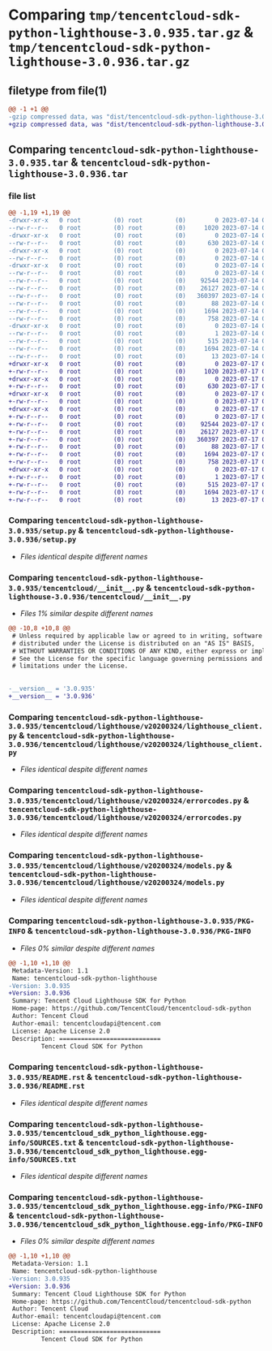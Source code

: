 # Comparing `tmp/tencentcloud-sdk-python-lighthouse-3.0.935.tar.gz` & `tmp/tencentcloud-sdk-python-lighthouse-3.0.936.tar.gz`

## filetype from file(1)

```diff
@@ -1 +1 @@
-gzip compressed data, was "dist/tencentcloud-sdk-python-lighthouse-3.0.935.tar", last modified: Fri Jul 14 00:33:31 2023, max compression
+gzip compressed data, was "dist/tencentcloud-sdk-python-lighthouse-3.0.936.tar", last modified: Mon Jul 17 00:30:12 2023, max compression
```

## Comparing `tencentcloud-sdk-python-lighthouse-3.0.935.tar` & `tencentcloud-sdk-python-lighthouse-3.0.936.tar`

### file list

```diff
@@ -1,19 +1,19 @@
-drwxr-xr-x   0 root         (0) root         (0)        0 2023-07-14 00:33:31.000000 tencentcloud-sdk-python-lighthouse-3.0.935/
--rw-r--r--   0 root         (0) root         (0)     1020 2023-07-14 00:33:31.000000 tencentcloud-sdk-python-lighthouse-3.0.935/setup.py
-drwxr-xr-x   0 root         (0) root         (0)        0 2023-07-14 00:33:31.000000 tencentcloud-sdk-python-lighthouse-3.0.935/tencentcloud/
--rw-r--r--   0 root         (0) root         (0)      630 2023-07-14 00:33:31.000000 tencentcloud-sdk-python-lighthouse-3.0.935/tencentcloud/__init__.py
-drwxr-xr-x   0 root         (0) root         (0)        0 2023-07-14 00:33:31.000000 tencentcloud-sdk-python-lighthouse-3.0.935/tencentcloud/lighthouse/
--rw-r--r--   0 root         (0) root         (0)        0 2023-07-14 00:33:31.000000 tencentcloud-sdk-python-lighthouse-3.0.935/tencentcloud/lighthouse/__init__.py
-drwxr-xr-x   0 root         (0) root         (0)        0 2023-07-14 00:33:31.000000 tencentcloud-sdk-python-lighthouse-3.0.935/tencentcloud/lighthouse/v20200324/
--rw-r--r--   0 root         (0) root         (0)        0 2023-07-14 00:33:31.000000 tencentcloud-sdk-python-lighthouse-3.0.935/tencentcloud/lighthouse/v20200324/__init__.py
--rw-r--r--   0 root         (0) root         (0)    92544 2023-07-14 00:33:31.000000 tencentcloud-sdk-python-lighthouse-3.0.935/tencentcloud/lighthouse/v20200324/lighthouse_client.py
--rw-r--r--   0 root         (0) root         (0)    26127 2023-07-14 00:33:31.000000 tencentcloud-sdk-python-lighthouse-3.0.935/tencentcloud/lighthouse/v20200324/errorcodes.py
--rw-r--r--   0 root         (0) root         (0)   360397 2023-07-14 00:33:31.000000 tencentcloud-sdk-python-lighthouse-3.0.935/tencentcloud/lighthouse/v20200324/models.py
--rw-r--r--   0 root         (0) root         (0)       88 2023-07-14 00:33:31.000000 tencentcloud-sdk-python-lighthouse-3.0.935/setup.cfg
--rw-r--r--   0 root         (0) root         (0)     1694 2023-07-14 00:33:31.000000 tencentcloud-sdk-python-lighthouse-3.0.935/PKG-INFO
--rw-r--r--   0 root         (0) root         (0)      758 2023-07-14 00:33:31.000000 tencentcloud-sdk-python-lighthouse-3.0.935/README.rst
-drwxr-xr-x   0 root         (0) root         (0)        0 2023-07-14 00:33:31.000000 tencentcloud-sdk-python-lighthouse-3.0.935/tencentcloud_sdk_python_lighthouse.egg-info/
--rw-r--r--   0 root         (0) root         (0)        1 2023-07-14 00:33:31.000000 tencentcloud-sdk-python-lighthouse-3.0.935/tencentcloud_sdk_python_lighthouse.egg-info/dependency_links.txt
--rw-r--r--   0 root         (0) root         (0)      515 2023-07-14 00:33:31.000000 tencentcloud-sdk-python-lighthouse-3.0.935/tencentcloud_sdk_python_lighthouse.egg-info/SOURCES.txt
--rw-r--r--   0 root         (0) root         (0)     1694 2023-07-14 00:33:31.000000 tencentcloud-sdk-python-lighthouse-3.0.935/tencentcloud_sdk_python_lighthouse.egg-info/PKG-INFO
--rw-r--r--   0 root         (0) root         (0)       13 2023-07-14 00:33:31.000000 tencentcloud-sdk-python-lighthouse-3.0.935/tencentcloud_sdk_python_lighthouse.egg-info/top_level.txt
+drwxr-xr-x   0 root         (0) root         (0)        0 2023-07-17 00:30:12.000000 tencentcloud-sdk-python-lighthouse-3.0.936/
+-rw-r--r--   0 root         (0) root         (0)     1020 2023-07-17 00:30:12.000000 tencentcloud-sdk-python-lighthouse-3.0.936/setup.py
+drwxr-xr-x   0 root         (0) root         (0)        0 2023-07-17 00:30:12.000000 tencentcloud-sdk-python-lighthouse-3.0.936/tencentcloud/
+-rw-r--r--   0 root         (0) root         (0)      630 2023-07-17 00:30:12.000000 tencentcloud-sdk-python-lighthouse-3.0.936/tencentcloud/__init__.py
+drwxr-xr-x   0 root         (0) root         (0)        0 2023-07-17 00:30:12.000000 tencentcloud-sdk-python-lighthouse-3.0.936/tencentcloud/lighthouse/
+-rw-r--r--   0 root         (0) root         (0)        0 2023-07-17 00:30:12.000000 tencentcloud-sdk-python-lighthouse-3.0.936/tencentcloud/lighthouse/__init__.py
+drwxr-xr-x   0 root         (0) root         (0)        0 2023-07-17 00:30:12.000000 tencentcloud-sdk-python-lighthouse-3.0.936/tencentcloud/lighthouse/v20200324/
+-rw-r--r--   0 root         (0) root         (0)        0 2023-07-17 00:30:12.000000 tencentcloud-sdk-python-lighthouse-3.0.936/tencentcloud/lighthouse/v20200324/__init__.py
+-rw-r--r--   0 root         (0) root         (0)    92544 2023-07-17 00:30:12.000000 tencentcloud-sdk-python-lighthouse-3.0.936/tencentcloud/lighthouse/v20200324/lighthouse_client.py
+-rw-r--r--   0 root         (0) root         (0)    26127 2023-07-17 00:30:12.000000 tencentcloud-sdk-python-lighthouse-3.0.936/tencentcloud/lighthouse/v20200324/errorcodes.py
+-rw-r--r--   0 root         (0) root         (0)   360397 2023-07-17 00:30:12.000000 tencentcloud-sdk-python-lighthouse-3.0.936/tencentcloud/lighthouse/v20200324/models.py
+-rw-r--r--   0 root         (0) root         (0)       88 2023-07-17 00:30:12.000000 tencentcloud-sdk-python-lighthouse-3.0.936/setup.cfg
+-rw-r--r--   0 root         (0) root         (0)     1694 2023-07-17 00:30:12.000000 tencentcloud-sdk-python-lighthouse-3.0.936/PKG-INFO
+-rw-r--r--   0 root         (0) root         (0)      758 2023-07-17 00:30:12.000000 tencentcloud-sdk-python-lighthouse-3.0.936/README.rst
+drwxr-xr-x   0 root         (0) root         (0)        0 2023-07-17 00:30:12.000000 tencentcloud-sdk-python-lighthouse-3.0.936/tencentcloud_sdk_python_lighthouse.egg-info/
+-rw-r--r--   0 root         (0) root         (0)        1 2023-07-17 00:30:12.000000 tencentcloud-sdk-python-lighthouse-3.0.936/tencentcloud_sdk_python_lighthouse.egg-info/dependency_links.txt
+-rw-r--r--   0 root         (0) root         (0)      515 2023-07-17 00:30:12.000000 tencentcloud-sdk-python-lighthouse-3.0.936/tencentcloud_sdk_python_lighthouse.egg-info/SOURCES.txt
+-rw-r--r--   0 root         (0) root         (0)     1694 2023-07-17 00:30:12.000000 tencentcloud-sdk-python-lighthouse-3.0.936/tencentcloud_sdk_python_lighthouse.egg-info/PKG-INFO
+-rw-r--r--   0 root         (0) root         (0)       13 2023-07-17 00:30:12.000000 tencentcloud-sdk-python-lighthouse-3.0.936/tencentcloud_sdk_python_lighthouse.egg-info/top_level.txt
```

### Comparing `tencentcloud-sdk-python-lighthouse-3.0.935/setup.py` & `tencentcloud-sdk-python-lighthouse-3.0.936/setup.py`

 * *Files identical despite different names*

### Comparing `tencentcloud-sdk-python-lighthouse-3.0.935/tencentcloud/__init__.py` & `tencentcloud-sdk-python-lighthouse-3.0.936/tencentcloud/__init__.py`

 * *Files 1% similar despite different names*

```diff
@@ -10,8 +10,8 @@
 # Unless required by applicable law or agreed to in writing, software
 # distributed under the License is distributed on an "AS IS" BASIS,
 # WITHOUT WARRANTIES OR CONDITIONS OF ANY KIND, either express or implied.
 # See the License for the specific language governing permissions and
 # limitations under the License.
 
 
-__version__ = '3.0.935'
+__version__ = '3.0.936'
```

### Comparing `tencentcloud-sdk-python-lighthouse-3.0.935/tencentcloud/lighthouse/v20200324/lighthouse_client.py` & `tencentcloud-sdk-python-lighthouse-3.0.936/tencentcloud/lighthouse/v20200324/lighthouse_client.py`

 * *Files identical despite different names*

### Comparing `tencentcloud-sdk-python-lighthouse-3.0.935/tencentcloud/lighthouse/v20200324/errorcodes.py` & `tencentcloud-sdk-python-lighthouse-3.0.936/tencentcloud/lighthouse/v20200324/errorcodes.py`

 * *Files identical despite different names*

### Comparing `tencentcloud-sdk-python-lighthouse-3.0.935/tencentcloud/lighthouse/v20200324/models.py` & `tencentcloud-sdk-python-lighthouse-3.0.936/tencentcloud/lighthouse/v20200324/models.py`

 * *Files identical despite different names*

### Comparing `tencentcloud-sdk-python-lighthouse-3.0.935/PKG-INFO` & `tencentcloud-sdk-python-lighthouse-3.0.936/PKG-INFO`

 * *Files 0% similar despite different names*

```diff
@@ -1,10 +1,10 @@
 Metadata-Version: 1.1
 Name: tencentcloud-sdk-python-lighthouse
-Version: 3.0.935
+Version: 3.0.936
 Summary: Tencent Cloud Lighthouse SDK for Python
 Home-page: https://github.com/TencentCloud/tencentcloud-sdk-python
 Author: Tencent Cloud
 Author-email: tencentcloudapi@tencent.com
 License: Apache License 2.0
 Description: ============================
         Tencent Cloud SDK for Python
```

### Comparing `tencentcloud-sdk-python-lighthouse-3.0.935/README.rst` & `tencentcloud-sdk-python-lighthouse-3.0.936/README.rst`

 * *Files identical despite different names*

### Comparing `tencentcloud-sdk-python-lighthouse-3.0.935/tencentcloud_sdk_python_lighthouse.egg-info/SOURCES.txt` & `tencentcloud-sdk-python-lighthouse-3.0.936/tencentcloud_sdk_python_lighthouse.egg-info/SOURCES.txt`

 * *Files identical despite different names*

### Comparing `tencentcloud-sdk-python-lighthouse-3.0.935/tencentcloud_sdk_python_lighthouse.egg-info/PKG-INFO` & `tencentcloud-sdk-python-lighthouse-3.0.936/tencentcloud_sdk_python_lighthouse.egg-info/PKG-INFO`

 * *Files 0% similar despite different names*

```diff
@@ -1,10 +1,10 @@
 Metadata-Version: 1.1
 Name: tencentcloud-sdk-python-lighthouse
-Version: 3.0.935
+Version: 3.0.936
 Summary: Tencent Cloud Lighthouse SDK for Python
 Home-page: https://github.com/TencentCloud/tencentcloud-sdk-python
 Author: Tencent Cloud
 Author-email: tencentcloudapi@tencent.com
 License: Apache License 2.0
 Description: ============================
         Tencent Cloud SDK for Python
```

